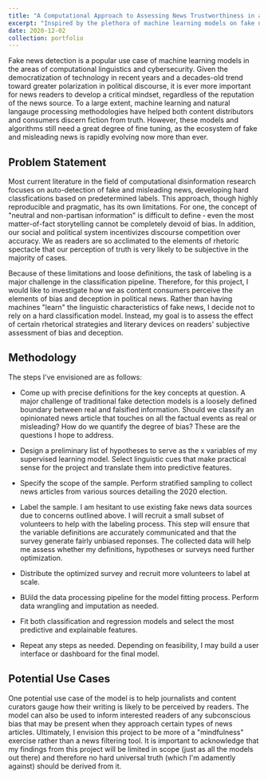 ```yaml
---
title: "A Computational Approach to Assessing News Trustworthiness in a Digital World"
excerpt: "Inspired by the plethora of machine learning models on fake new detection, my project aims to assess the correlation between certain rhetorical strategies and news readers' perception of bias and deception in online media sources. I will be primarily focusing on articles detailing the 2020 election."
date: 2020-12-02
collection: portfolio
---
```


Fake news detection is a popular use case of machine learning models in the areas of computational linguistics and cybersecurity. Given the democratization of technology in recent years and a decades-old trend toward greater polarization in political discourse, it is ever more important for news readers to develop a critical mindset, regardless of the reputation of the news source. To a large extent, machine learning and natural langauge processing methodologies have helped both content distributors and consumers discern fiction from truth. However, these models and algorithms still need a great degree of fine tuning, as the ecosystem of fake and misleading news is rapidly evolving now more than ever.

Problem Statement
-----------------

Most current literature in the field of computational disinformation research focuses on auto-detection of fake and misleading news, developing hard classfications based on predetermined labels. This approach, though highly reproducible and pragmatic, has its own limitations. For one, the concept of "neutral and non-partisan information" is difficult to define &dash; even the most matter-of-fact storytelling cannot be completely devoid of bias. In addition, our social and political system incentivizes discourse competition over accuracy. We as readers are so acclimated to the elements of rhetoric spectacle that our perception of truth is very likely to be subjective in the majority of cases. 

Because of these limitations and loose definitions, the task of labeling is a major challenge in the classification pipeline. Therefore, for this project, I would like to investigate how we as content consumers perceive the elements of bias and deception in political news. Rather than having machines "learn" the linguistic characteristics of fake news, I decide not to rely on a hard classification model. Instead, my goal is to assess the effect of certain rhetorical strategies and literary devices on readers' subjective assessment of bias and deception. 

Methodology
-----------

The steps I've envisioned are as follows:

* Come up with precise definitions for the key concepts at question. A major challenge of traditional fake detection models is a loosely defined boundary between real and falsified information. Should we classify an opinionated news article that touches on all the factual events as real or misleading? How do we quantify the degree of bias? These are the questions I hope to address.

* Design a preliminary list of hypotheses to serve as the x variables of my supervised learning model. Select linguistic cues that make practical sense for the project and translate them into predictive features. 

* Specify the scope of the sample. Perform stratified sampling to collect news articles from various sources detailing the 2020 election.

* Label the sample. I am hesitant to use existing fake news data sources due to concerns outlined above. I will recruit a small subset of volunteers to help with the labeling process. This step will ensure that the variable definitions are accurately communicated and that the survey generate fairly unbiased reponses. The collected data will help me assess whether my definitions, hypotheses or surveys need further optimization.

* Distribute the optimized survey and recruit more volunteers to label at scale.

* BUild the data processing pipeline for the model fitting process. Perform data wrangling and imputation as needed.

* Fit both classification and regression models and select the most predictive and explainable features.

* Repeat any steps as needed. Depending on feasibility, I may build a user interface or dashboard for the final model.

Potential Use Cases
-------------------

One potential use case of the model is to help journalists and content curators gauge how their writing is likely to be perceived by readers. The model can also be used to inform interested readers of any subconscious bias that may be present when they approach certain types of news articles. Ultimately, I envision this project to be more of a "mindfulness" exercise rather than a news filtering tool. It is important to acknowledge that my findings from this project will be limited in scope (just as all the models out there) and therefore no hard universal truth (which I'm adamently against) should be derived from it.
